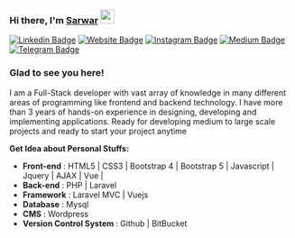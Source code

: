 ### Hi there, I'm <a href="https://sarwarsunjid.github.io/my-portfolio/" target="_blank">Sarwar</a> <img src="https://media.giphy.com/media/hvRJCLFzcasrR4ia7z/giphy.gif" width="25px">
[![Linkedin Badge](https://img.shields.io/badge/-LinkedIn-0e76a8?style=flat-square&logo=Linkedin&logoColor=white)](https://www.linkedin.com/in/sarwar-sunjid/)
[![Website Badge](https://img.shields.io/badge/Website-3b5998?style=flat-square&logo=google-chrome&logoColor=white)](http://sarwarsunjid.epizy.com/)
[![Instagram Badge](https://img.shields.io/badge/-Instagram-e4405f?style=flat-square&logo=Instagram&logoColor=white)](https://www.instagram.com/splitz_sunjid/)
[![Medium Badge](https://img.shields.io/badge/medium-%2312100E.svg?&style=flat-square&logo=medium&logoColor=white)](https://medium.com/@sarwarsunjid)
[![Telegram Badge](https://img.shields.io/badge/Stackoverflow-e0e0e0?style=flat-square&logo=stackoverflow&logoColor=ec7c23)](https://stackoverflow.com/users/7094919/sunjid)

### Glad to see you here!

I am a Full-Stack developer with vast array of knowledge in many different areas of programming like frontend and backend technology. I have more than 3 years of hands-on experience in designing, developing and implementing applications. Ready for developing medium to large scale projects and ready to start your project anytime

**Get Idea about Personal Stuffs:**

- <b>Front-end</b> : HTML5 | CSS3 | Bootstrap 4 | Bootstrap 5 | Javascript | Jquery | AJAX | Vue | 
- <b>Back-end</b> : PHP | Laravel 
- <b>Framework</b> : Laravel MVC | Vuejs 
- <b>Database</b> : Mysql 
- <b>CMS</b> : Wordpress 
- <b>Version Control System </b> : Github | BitBucket

